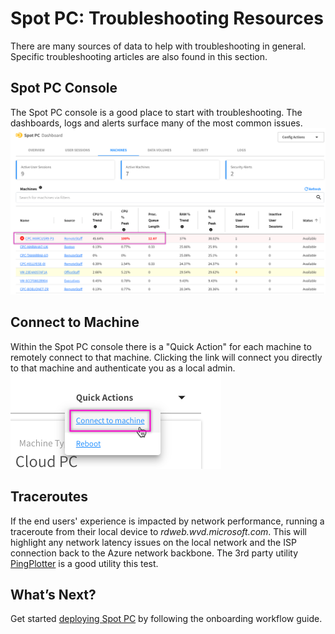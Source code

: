 <meta name="robots" content="noindex">

# Spot PC: Troubleshooting Resources

There are many sources of data to help with troubleshooting in general. Specific troubleshooting articles are also found in this section.

## Spot PC Console

The Spot PC console is a good place to start with troubleshooting. The dashboards, logs and alerts surface many of the most common issues.
<br><a href="https://docs.spot.io/spot-pc/_media/troubleshooting-01.png" target="_blank"><img src="/spot-pc/_media/troubleshooting-01.png" alt="Click to Enlarge" width="1000"> </a>

## Connect to Machine

Within the Spot PC console there is a "Quick Action" for each machine to remotely connect to that machine. Clicking the link will connect you directly to that machine and authenticate you as a local admin.
<br><img src="/spot-pc/_media/troubleshooting-02.png" />

## Traceroutes

If the end users' experience is impacted by network performance, running a traceroute from their local device to _rdweb.wvd.microsoft.com_. This will highlight any network latency issues on the local network and the ISP connection back to the Azure network backbone. The 3rd party utility [PingPlotter](https://www.pingplotter.com/download) is a good utility this test.

## What’s Next?

Get started [deploying Spot PC](spot-pc/getting-started/onboarding-workflow) by following the onboarding workflow guide.
